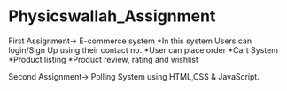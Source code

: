# Physicswallah_Assignment
First Assignment-> E-commerce system
*In this system Users can login/Sign Up using their contact no.
*User can place order 
*Cart System
*Product listing
*Product review, rating and wishlist

Second Assignment-> Polling System using HTML,CSS & JavaScript.
